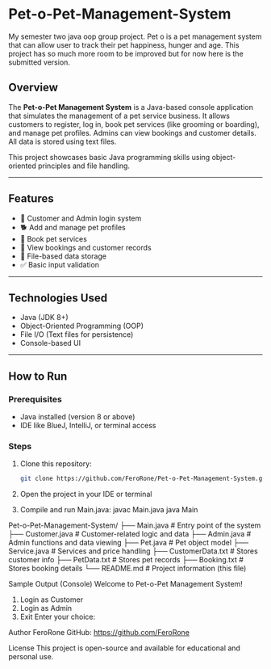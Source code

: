 # Pet-o-Pet-Management-System
My semester two java oop group project. Pet o is a pet management system that can allow user to track their pet happiness, hunger and age.  This project has so much more room to be improved but for now here is the submitted version.

## Overview
The **Pet-o-Pet Management System** is a Java-based console application that simulates the management of a pet service business. It allows customers to register, log in, book pet services (like grooming or boarding), and manage pet profiles. Admins can view bookings and customer details. All data is stored using text files.

This project showcases basic Java programming skills using object-oriented principles and file handling.

---

## Features
- 👤 Customer and Admin login system
- 🐕 Add and manage pet profiles
- 📅 Book pet services
- 🧾 View bookings and customer records
- 💾 File-based data storage
- ✅ Basic input validation

---

## Technologies Used
- Java (JDK 8+)
- Object-Oriented Programming (OOP)
- File I/O (Text files for persistence)
- Console-based UI

---

## How to Run

### Prerequisites
- Java installed (version 8 or above)
- IDE like BlueJ, IntelliJ, or terminal access

### Steps

1. Clone this repository:
   ```bash
   git clone https://github.com/FeroRone/Pet-o-Pet-Management-System.git
2. Open the project in your IDE or terminal

3. Compile and run Main.java:
javac Main.java
java Main

Pet-o-Pet-Management-System/
├── Main.java             # Entry point of the system
├── Customer.java         # Customer-related logic and data
├── Admin.java            # Admin functions and data viewing
├── Pet.java              # Pet object model
├── Service.java          # Services and price handling
├── CustomerData.txt      # Stores customer info
├── PetData.txt           # Stores pet records
├── Booking.txt           # Stores booking details
└── README.md             # Project information (this file)

Sample Output (Console)
Welcome to Pet-o-Pet Management System!
1. Login as Customer
2. Login as Admin
3. Exit
Enter your choice:

Author
FeroRone
GitHub: https://github.com/FeroRone

License
This project is open-source and available for educational and personal use.
